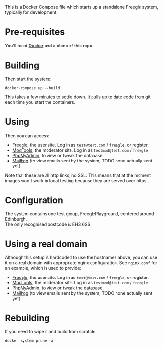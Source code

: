 This is a Docker Compose file which starts up a standalone Freegle system, typically for development.

# Pre-requisites

You'll need [Docker](https://www.docker.com/get-started/) and a clone of this repo. 

# Building

Then start the system::

`docker-compose up --build`

This takes a few minutes to settle down.  It pulls up to date code from git each time you start the containers.

# Using

Then you can access:
* [Freegle](http://freegle.localhost), the user site.  Log in as `test@test.com` / `freegle`, or register.
* [ModTools](http://modtools.localhost/modtools), the moderator site.  Log in as `testmod@test.com` / `freegle`
* [PhpMyAdmin](http://phpmyadmin.localhost), to view or tweak the database.
* [Mailhog](http://mailhog.localhost) (to view emails sent by the system; TODO none actually sent yet)

Note that these are all http links; no SSL.  This means that at the moment images won't work in local testing
because they are served over https.

# Configuration

The system contains one test group, FreeglePlayground, centered around Edinburgh.  
The only recognised postcode is EH3 6SS.

# Using a real domain

Although this setup is hardcoded to use the hostnames above, you can use it on a real domain with appropriate
nginx configuration.  See `nginx.conf` for an example, which is used to provide:

* [Freegle](https://staging.ilovefreegle.org/), the user site.  Log in as `test@test.com` / `freegle`, or register.
* [ModTools](https://staging.ilovefreegle.org:444/modtools), the moderator site.  Log in as `testmod@test.com` / `freegle`
* [PhpMyAdmin](http://staging.ilovefreegle.org/phpmyadmin), to view or tweak the database.
* [Mailhog](http://mailhog.localhost) (to view emails sent by the system; TODO none actually sent yet)


# Rebuilding

If you need to wipe it and build from scratch:

`docker system prune -a`